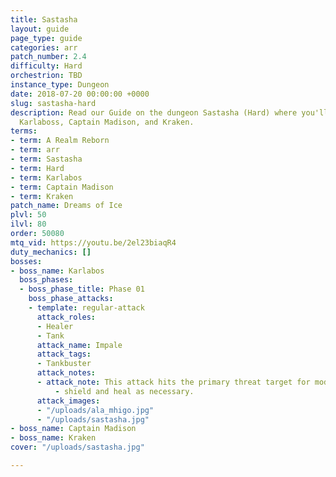 ```yaml
---
title: Sastasha
layout: guide
page_type: guide
categories: arr
patch_number: 2.4
difficulty: Hard
orchestrion: TBD
instance_type: Dungeon
date: 2018-07-20 00:00:00 +0000
slug: sastasha-hard
description: Read our Guide on the dungeon Sastasha (Hard) where you'll face off against
  Karlaboss, Captain Madison, and Kraken.
terms:
- term: A Realm Reborn
- term: arr
- term: Sastasha
- term: Hard
- term: Karlabos
- term: Captain Madison
- term: Kraken
patch_name: Dreams of Ice
plvl: 50
ilvl: 80
order: 50080
mtq_vid: https://youtu.be/2el23biaqR4
duty_mechanics: []
bosses:
- boss_name: Karlabos
  boss_phases:
  - boss_phase_title: Phase 01
    boss_phase_attacks:
    - template: regular-attack
      attack_roles:
      - Healer
      - Tank
      attack_name: Impale
      attack_tags:
      - Tankbuster
      attack_notes:
      - attack_note: This attack hits the primary threat target for moderate damage
          - shield and heal as necessary.
      attack_images:
      - "/uploads/ala_mhigo.jpg"
      - "/uploads/sastasha.jpg"
- boss_name: Captain Madison
- boss_name: Kraken
cover: "/uploads/sastasha.jpg"

---
```

